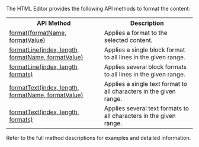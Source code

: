 The HTML Editor provides the following API methods to format the content:

<table class="dx-table">
    <tr>
        <th>API Method</th>
        <th>Description</th>
    </tr>
    <tr>
        <td><a href="/Documentation/ApiReference/UI_Components/dxHtmlEditor/Methods/#formatformatName_formatValue">format(formatName, formatValue)</a></td>
        <td>Applies a format to the selected content.</td>
    </tr>
    <tr>
        <td><a href="/Documentation/ApiReference/UI_Components/dxHtmlEditor/Methods/#formatLineindex_length_formatName_formatValue">formatLine(index, length, formatName, formatValue)</a></td>
        <td>Applies a single block format to all lines in the given range.</td>
    </tr>
    <tr>
        <td><a href="/Documentation/ApiReference/UI_Components/dxHtmlEditor/Methods/#formatLineindex_length_formats">formatLine(index, length, formats)</a></td>
        <td>Applies several block formats to all lines in the given range.</td>
    </tr>
    <tr>
        <td><a href="/Documentation/ApiReference/UI_Components/dxHtmlEditor/Methods/#formatTextindex_length_formatName_formatValue">formatText(index, length, formatName, formatValue)</a></td>
        <td>Applies a single text format to all characters in the given range.</td>
    </tr>
    <tr>
        <td><a href="/Documentation/ApiReference/UI_Components/dxHtmlEditor/Methods/#formatTextindex_length_formats">formatText(index, length, formats)</a></td>
        <td>Applies several text formats to all characters in the given range.</td>
    </tr>
</table>

Refer to the full method descriptions for examples and detailed information.